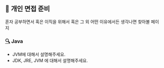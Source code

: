 ## :memo: 개인 면접 준비
혼자 공부하면서 혹은 이직을 위해서 혹은 그 외 어떤 이유에서든 생각나면 찾아볼 페이지

### [🔍](https://github.com/vvshinevv/interview/tree/master/java) Java
- JVM에 대해서 설명해주세요.
- JDK, JRE, JVM 에 대해서 설명해주세요.

